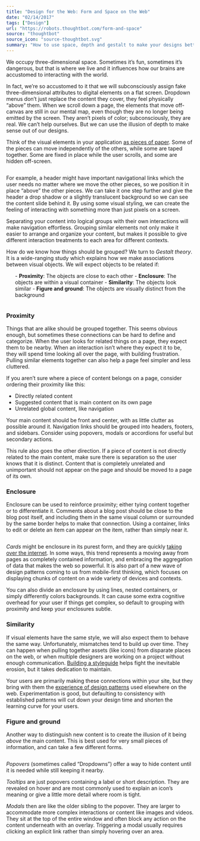 ```yaml
---
title: "Design for the Web: Form and Space on the Web"
date: "02/14/2017"
tags: ["Design"]
url: "https://robots.thoughtbot.com/form-and-space"
source: "thoughtbot"
source_icon: "source-thoughtbot.svg"
summary: "How to use space, depth and gestalt to make your designs better"
---
```


We occupy three-dimensional space.
Sometimes it’s fun,
sometimes it’s dangerous,
but that is where we live
and it influences how our brains
are accustomed to interacting
with the world.

In fact,
we’re so accustomed to it
that we will subconsciously
assign fake three-dimensional attributes
to digital elements on a flat screen.
Dropdown menus don’t just
replace the content they cover,
they feel physically “above” them.
When we scroll down a page,
the elements that move off-canvas
are still in our mental map,
even though they are no longer
being emitted by the screen.
They aren’t pixels of color;
subconsciously, they are real.
We can’t help ourselves.
But we can use the illusion of depth
to make sense out of our designs.

Think of the visual elements
in your application
<a href="http://www.google.com/design/spec/layout/principles.html">as pieces of paper</a>.
Some of the pieces
can move independently
of the others,
while some are taped together.
Some are fixed in place
while the user scrolls,
and some are hidden off-screen.

<img src="https://images.thoughtbot.com/cp-design-for-the-web/mrSKHmMGQSIPFYXGYCMT_elements-layers.png" alt="" title="Layers">

For example,
a header might have
important navigational links
which the user needs
no matter where we move
the other pieces,
so we position it in place
“above” the other pieces.
We can take it one step further
and give the header a drop shadow
or a slightly translucent background
so we can see the content
slide behind it.
By using some visual styling,
we can create the feeling
of interacting with something more
than just pixels on a screen.

Separating your content
into logical groups
with their own interactions
will make navigation effortless.
Grouping similar elements
not only make it easier
to arrange and organize your content,
but makes it possible
to give different interaction treatments
to each area
for different contexts.

How do we know how things should be grouped?
We turn to <em>Gestalt theory</em>.
It is a wide-ranging study
which explains how we make associations
between visual objects.
We will expect objects
to be related if:

<ol>
- <strong>Proximity</strong>: The objects are close to each other
- <strong>Enclosure</strong>: The objects are within a visual container
- <strong>Similarity</strong>: The objects look similar
- <strong>Figure and ground</strong>: The objects are visually distinct from the background
</ol>

<img src="https://images.thoughtbot.com/cp-design-for-the-web/R9iZF6FtQbi0aAN0S7fU_elements-gestalt.png" alt="" title="Gestalt principles">

### Proximity

Things that are alike
should be grouped together.
This seems obvious enough,
but sometimes these connections
can be hard to define and categorize.
When the user looks
for related things on a page,
they expect them to be nearby.
When an interaction
isn’t where they expect it to be,
they will spend time looking
all over the page,
with building frustration.
Pulling similar elements together
can also help a page
feel simpler and less cluttered.

If you aren’t sure
where a piece of content
belongs on a page,
consider ordering their proximity like this:


- Directly related content
- Suggested content that is main content on its own page
- Unrelated global content, like navigation


Your main content should be front and center,
with as little clutter as possible around it.
Navigation links should be grouped
into headers, footers, and sidebars.
Consider using popovers, modals or accordions
for useful but secondary actions.

This rule also goes the other direction.
If a piece of content
is not directly related
to the main content,
make sure there is separation
so the user knows
that it is distinct.
Content that is completely unrelated and unimportant
should not appear on the page
and should be moved
to a page of its own.

### Enclosure

Enclosure can be used
to reinforce proximity;
either tying content together
or to differentiate it.
Comments about a blog post
should be close to the blog post itself,
and including them
in the same visual column
or surrounded by the same border
helps to make that connection.
Using a container,
links to edit or delete an item
can appear <em>on</em> the item,
rather than simply near it.

<img src="https://images.thoughtbot.com/cp-design-for-the-web/NGLp4hwfRw6saqikFWki_elements-enclosure.png" alt="" title="Card">

<em>Cards</em> might be enclosure
in its purest form,
and they are quickly
<a href="http://blog.intercom.io/why-cards-are-the-future-of-the-web">taking over the internet</a>.
In some ways,
this trend represents a moving away from pages
as completely contained information,
and embracing the aggregation of data
that makes the web so powerful.
It is also part
of a new wave of design patterns
coming to us from mobile-first thinking,
which focuses on displaying
chunks of content on a wide variety
of devices and contexts.

You can also divide an enclosure
by using lines,
nested containers,
or simply differently colors backgrounds.
It can cause some extra cognitive overhead
for your user if things get complex,
so default to grouping with proximity
and keep your enclosures subtle.

### Similarity

If visual elements have the same style,
we will also expect them
to behave the same way.
Unfortunately, mismatches tend to build up over time.
They can happen when
pulling together assets (like icons)
from disparate places on the web,
or when multiple designers
are working on a project
without enough communication.
<a href="http://styleguides.io/">Building a styleguide</a> helps fight
the inevitable erosion,
but it takes dedication
to maintain.

Your users are primarily
making these connections within your site,
but they bring with them
the <a href="http://en.wikipedia.org/wiki/Meme">experience of design patterns</a>
used elsewhere on the web.
Experimentation is good,
but defaulting to consistency
with established patterns
will cut down your design time
and shorten the learning curve
for your users.

### Figure and ground

Another way to distinguish new content
is to create the illusion
of it being <em>above</em> the main content.
This is best used for very small
pieces of information,
and can take a few different forms.

<img src="https://images.thoughtbot.com/cp-design-for-the-web/Swz3xM62SICqfHEB8s3P_elements-figure-ground.png" alt="" title="Figure &amp; Ground techniques">

<em>Popovers</em> (sometimes called “Dropdowns”)
offer a way to hide content
until it is needed
while still keeping it nearby.

<em>Tooltips</em> are just popovers
containing a label
or short description.
They are revealed on hover
and are most commonly used
to explain an icon’s meaning
or give a little more detail
where room is tight.

<em>Modals</em> then are like the older sibling
to the popover.
They are larger to accommodate
more complex interactions
or content like images and videos.
They sit at the top
of the entire window
and often block any action
on the content underneath
with an overlay.
Triggering a modal usually requires
clicking an explicit link
rather than simply hovering over an area.
